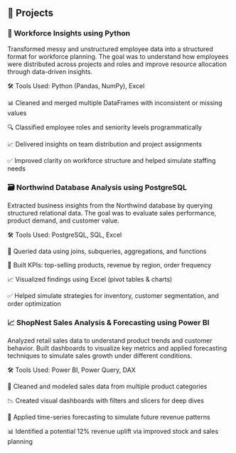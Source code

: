 ## 🧪 Projects


### 🧠 Workforce Insights using Python

Transformed messy and unstructured employee data into a structured format for workforce planning. The goal was to understand how employees were distributed across projects and roles and improve resource allocation through data-driven insights.

🛠 Tools Used: Python (Pandas, NumPy), Excel

📊 Cleaned and merged multiple DataFrames with inconsistent or missing values

🔍 Classified employee roles and seniority levels programmatically

📈 Delivered insights on team distribution and project assignments

✅ Improved clarity on workforce structure and helped simulate staffing needs


### 🗃 Northwind Database Analysis using PostgreSQL

Extracted business insights from the Northwind database by querying structured relational data. The goal was to evaluate sales performance, product demand, and customer value.

🛠 Tools Used: PostgreSQL, SQL, Excel

🧮 Queried data using joins, subqueries, aggregations, and functions

📌 Built KPIs: top-selling products, revenue by region, order frequency

📈 Visualized findings using Excel (pivot tables & charts)

✅ Helped simulate strategies for inventory, customer segmentation, and order optimization


### 📈 ShopNest Sales Analysis & Forecasting using Power BI

Analyzed retail sales data to understand product trends and customer behavior. Built dashboards to visualize key metrics and applied forecasting techniques to simulate sales growth under different conditions.

🛠 Tools Used: Power BI, Power Query, DAX

🔄 Cleaned and modeled sales data from multiple product categories

📉 Created visual dashboards with filters and slicers for deep dives

🔮 Applied time-series forecasting to simulate future revenue patterns

📊 Identified a potential 12% revenue uplift via improved stock and sales planning


